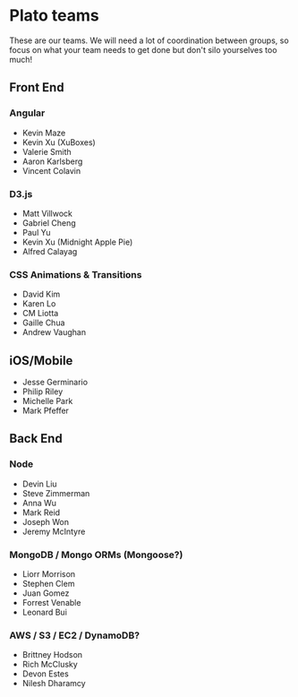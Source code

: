 # Plato teams #

These are our teams. We will need a lot of coordination between groups, so focus on what your team needs to get done but don't silo yourselves too much!

## Front End ##

### Angular ###

- Kevin Maze
- Kevin Xu (XuBoxes)
- Valerie Smith
- Aaron Karlsberg
- Vincent Colavin

### D3.js ###

- Matt Villwock
- Gabriel Cheng
- Paul Yu
- Kevin Xu (Midnight Apple Pie)
- Alfred Calayag

### CSS Animations & Transitions ###

- David Kim
- Karen Lo
- CM Liotta
- Gaille Chua
- Andrew Vaughan

## iOS/Mobile ##

- Jesse Germinario
- Philip Riley
- Michelle Park
- Mark Pfeffer

## Back End ##

### Node ###

- Devin Liu
- Steve Zimmerman
- Anna Wu
- Mark Reid
- Joseph Won
- Jeremy McIntyre

### MongoDB / Mongo ORMs (Mongoose?) ###

- Liorr Morrison
- Stephen Clem
- Juan Gomez
- Forrest Venable
- Leonard Bui 

### AWS / S3 / EC2 / DynamoDB? ###

- Brittney Hodson
- Rich McClusky
- Devon Estes
- Nilesh Dharamcy
